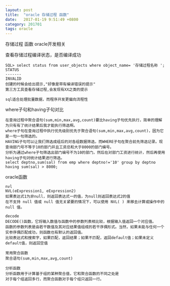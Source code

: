 ```yaml
---
layout: post
title:  "oracle 存储过程 函数"
date:   2017-01-19 9:51:49 +0800
category: 201701
tags: oracle
---
```

存储过程 函数 oracle开发相关

<!--break-->

查看存储过程编译状态，是否编译成功

	SQL> select status from user_objects where object_name= '存储过程名称 ';  
	STATUS  
	-------  
	INVALID
	创建的时候会给出提示,"好像是带有编译错误的提示"
	第三方工具查看存储过程,会发现有XX之类的提示
	
	sql适合处理批量数据，而程序开发更偏向流程性
	
where子句和having子句对比

	在查询过程中聚合语句(sum,min,max,avg,count)要比having子句优先执行，简单的理解为只有有了统计结果后我才能执行筛选啊。
	where子句在查询过程中执行优先级别优先于聚合语句(sum,min,max,avg,count)，因为它是一句一句筛选的。
	HAVING子句可以让我们筛选成组后的对各组数据筛选，而WHERE子句在聚合前先筛选记录。现查询部门号不等于10的部门并且工资总和大于8000的部门编号。
	分析为通过where子句筛选出部门编号不为10的部门，然后在对部门工资进行统计，然后再使用having子句对统计结果进行筛选。
	select deptno,sum(sal) from emp where deptno!='10' group by deptno having sum(sal) > 8000;	
		
oracle函数
	
	nvl
	NVL(eExpression1, eExpression2)
	如果表达式1为非null，则返回表达式一的值，为null则返回表达式2的值
	在不支持 null 值或 null 值无关紧要的情况下，可以使用 NVL( ) 来移去计算或操作中的 null 值。
	
	decode
	DECODE()函数，它将输入数值与函数中的参数列表相比较，根据输入值返回一个对应值。
	函数的参数列表是由若干数值及其对应结果值组成的若干序偶形式。当然，如果未能与任何一个实参序偶匹配成功，则函数也有默认的返回值。
	比较表达式和搜索字，如果匹配，返回结果；如果不匹配，返回default值；如果未定义default值，则返回空值
	
	常用聚合函数
	聚合语句(sum,min,max,avg,count)
	
	分析函数
	分析函数用于计算基于组的某种聚合值，它和聚合函数的不同之处是
	对于每个组返回多行，而聚合函数对于每个组只返回一行。 
	
	
	
	